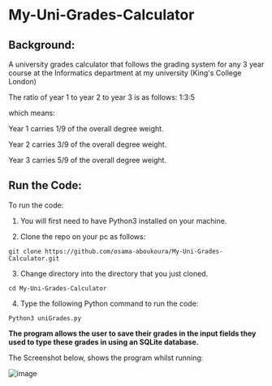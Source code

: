 # My-Uni-Grades-Calculator

## Background: 

A university grades calculator that follows the grading system for any 3 year course at the Informatics department at my university (King's College London)

The ratio of year 1 to year 2 to year 3 is as follows:
1:3:5 

which means:

Year 1 carries 1/9 of the overall degree weight. 

Year 2 carries 3/9 of the overall degree weight. 

Year 3 carries 5/9 of the overall degree weight. 

## Run the Code: 

To run the code: 

1. You will first need to have Python3 installed on your machine. 

2. Clone the repo on your pc as follows:

  ```git clone https://github.com/osama-aboukoura/My-Uni-Grades-Calculator.git```

3. Change directory into the directory that you just cloned. 

  ```cd My-Uni-Grades-Calculator```

4. Type the following Python command to run the code: 

  ```Python3 uniGrades.py```
  
**The program allows the user to save their grades in the input fields they used to type these grades in using an SQLite database.**

The Screenshot below, shows the program whilst running: 

![image](https://github.com/osama-aboukoura/My-Uni-Grades-Calculator/blob/master/screenShot.png)
